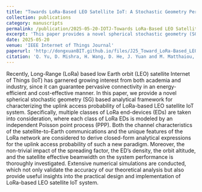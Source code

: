 ```yaml
---
title: "Towards LoRa-Based LEO Satellite IoT: A Stochastic Geometry Perspective"
collection: publications
category: manuscripts
permalink: /publication/2025-05-20-IOTJ-Towards LoRa-Based LEO Satellite IoT A Stochastic Geometry Perspective-number-25
excerpt: 'This paper provides a novel spherical stochastic geometry (SG) based analytical framework for characterizing the uplink access probability of LoRa-based LEO satellite IoT system.'
date: 2025-05-20
venue: 'IEEE Internet of Things Journal'
paperurl: 'http://dongxuanBIT.github.io/files/J25_Toward_LoRa-Based_LEO_Satellite_IoT_A_Stochastic_Geometry_Perspective.pdf'
citation: 'Q. Yu, D. Mishra, H. Wang, D. He, J. Yuan and M. Matthaiou, &quot;Towards LoRa-Based LEO Satellite IoT: A Stochastic Geometry Perspective,&quot; <i>IEEE Internet Things J.</i>,  vol. 12, no. 15, pp. 30725-30738, 01 Aug. 2025.'
---
```



Recently, Long-Range (LoRa) based low Earth orbit (LEO) satellite Internet of Things (IoT) has garnered growing interest from both academia and industry, since it can guarantee pervasive connectivity in an energy-efficient and cost-effective manner. In this paper, we provide a novel spherical stochastic geometry (SG) based analytical framework for characterizing the uplink access probability of LoRa-based LEO satellite IoT system. Specifically, multiple classes of LoRa end-devices (EDs) are taken into consideration, where each class of LoRa EDs is modeled by an independent Poisson point process (PPP). Both the channel characteristics of the satellite-to-Earth communications and the unique features of the LoRa network are considered to derive closed-form analytical expressions for the uplink access probability of such a new paradigm. Moreover, the non-trivial impact of the spreading factor, the ED’s density, the orbit altitude, and the satellite effective beamwidth on the system performance is thoroughly investigated. Extensive numerical simulations are conducted, which not only validate the accuracy of our theoretical analysis but also provide useful insights into the practical design and implementation of LoRa-based LEO satellite IoT system.